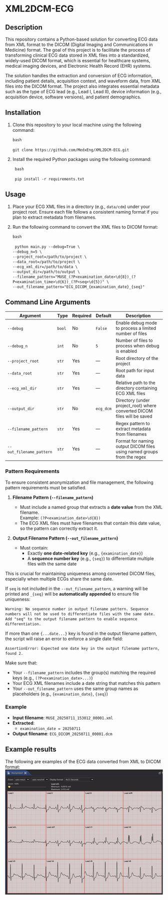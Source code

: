 # XML2DCM-ECG

## Description

This repository contains a Python-based solution for converting ECG data from XML format to the DICOM (Digital Imaging
and Communications in Medicine) format. The goal of this project is to facilitate the process of transforming clinical
ECG data stored in XML files into a standardized, widely-used DICOM format, which is essential for healthcare systems,
medical imaging devices, and Electronic Health Record (EHR) systems.

The solution handles the extraction and conversion of ECG information, including patient details, acquisition context,
and waveform data, from XML files into the DICOM format. The project also integrates essential metadata such as the type
of ECG lead (e.g., Lead I, Lead II), device information (e.g., acquisition device, software versions), and patient
demographics.

## Installation

1. Clone this repository to your local machine using the following command:
   ```
   bash
   
   git clone https://github.com/MedxEng/XML2DCM-ECG.git
   ```

2. Install the required Python packages using the following command:
   ```
    bash
   
    pip install -r requirements.txt
    ```

## Usage

1. Place your ECG XML files in a directory (e.g., `data/cdm`) under your project root. Ensure each file follows a consistent naming format if you plan to extract metadata from filenames.
2. Run the following command to convert the XML files to DICOM format:

   ```
   bash
   
    python main.py --debug=True \ 
   --debug_n=5 \
   --project_root=/path/to/project \
   --data_root=/path/to/project \
   --ecg_xml_dir=/path/to/data \
   --output_dir=/path/to/output \
   --filename_pattern="MUSE_(?P<examination_date>\d{8})_(?P<examination_time>\d{6})_(?P<seq>\d{5})" \
   --out_filename_pattern="ECG_DICOM_{examination_date}_{seq}"

   ```

## Command Line Arguments

| Argument                  | Type    | Required | Default     | Description                                                              |
|--------------------------|---------|----------|-------------|--------------------------------------------------------------------------|
| `--debug`                | `bool`  | No       | `False`     | Enable debug mode to process a limited number of files                   |
| `--debug_n`              | `int`   | No       | `5`         | Number of files to process when debug is enabled                         |
| `--project_root`         | `str`   | Yes      | —           | Root directory of the project                                            |
| `--data_root`            | `str`   | Yes      | —           | Root path for input data                                                 |
| `--ecg_xml_dir`          | `str`   | Yes      | —           | Relative path to the directory containing ECG XML files                  |
| `--output_dir`           | `str`   | No       | `ecg_dcm`   | Directory (under project_root) where converted DICOM files will be saved | 
| `--filename_pattern`     | `str`   | Yes      | —           | Regex pattern to extract metadata from filenames                         |
| `--out_filename_pattern` | `str`   | Yes      | —           | Format for naming output DICOM files using named groups from the regex   |


### Pattern Requirements

To ensure consistent anonymization and file management, the following pattern requirements must be satisfied.

1. **Filename Pattern (`--filename_pattern`)**
   - Must include a named group that extracts a **date value** from the XML filename.  
     Example: `(?P<examination_date>\d{8})`
   - The ECG XML files must have filenames that contain this date value, so the pattern can correctly extract it.

2. **Output Filename Pattern (`--out_filename_pattern`)**
   - Must contain:
     - Exactly **one date-related key** (e.g., `{examination_date}`)
     - A **sequence number key** (e.g., `{seq}`) to differentiate multiple files with the same date

This is crucial for maintaining uniqueness among converted DICOM files, especially when multiple ECGs share the same date.

If `seq` is not included in the `--out_filename_pattern`, a warning will be printed and `_{seq}` will be **automatically appended** to ensure file uniqueness:

```text
Warning: No sequence number in output filename pattern. Sequence numbers will not be used to differentiate files with the same date.
Add "seq" to the output filename pattern to enable sequence differentiation.
```

If more than one `{...date...}` key is found in the output filename pattern, the script will raise an error to enforce a single date field:

```text
AssertionError: Expected one date key in the output filename pattern, found 2.
```

Make sure that:
- Your `--filename_pattern` includes the group(s) matching the required keys (e.g., `(?P<examination_date>...)`)
- Your ECG XML filenames include a date string that matches this pattern
- Your `--out_filename_pattern` uses the same group names as placeholders (e.g., `{examination_date}`, `{seq}`)


### Example

- **Input filename**: `MUSE_20250711_153012_00001.xml`
- **Extracted**:
  - `examination_date = 20250711`
- **Output filename**: `ECG_DICOM_20250711_00001.dcm`


## Example results

The following are examples of the ECG data converted from XML to DICOM format:
![ecg_dicom.png](assets%2Fecg_dicom.png)
   
